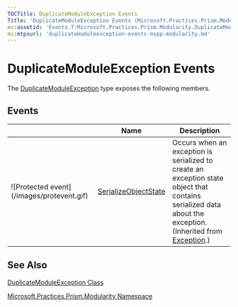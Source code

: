 ```yaml
---
TOCTitle: DuplicateModuleException Events
Title: 'DuplicateModuleException Events (Microsoft.Practices.Prism.Modularity)'
ms:assetid: 'Events.T:Microsoft.Practices.Prism.Modularity.DuplicateModuleException'
ms:mtpsurl: 'duplicatemoduleexception-events-mspp-modularity.md'
---
```


# DuplicateModuleException Events

The [DuplicateModuleException](https://msdn.microsoft.com/library/microsoft.practices.prism.modularity.duplicatemoduleexception) type exposes the following members.

## Events

<table>

<thead>
<tr class="header">
<th> </th>
<th>Name</th>
<th>Description</th>
</tr>
</thead>
<tbody>
<tr class="odd">
<td>![Protected event](/images/protevent.gif)</td>
<td><a href="http://msdn.microsoft.com/en-us/library/ee332915">SerializeObjectState</a></td>
<td><div class="summary">
Occurs when an exception is serialized to create an exception state object that contains serialized data about the exception.
</div>
(Inherited from <a href="http://msdn.microsoft.com/en-us/library/c18k6c59">Exception</a>.)</td>
</tr>
</tbody>
</table>

## See Also

[DuplicateModuleException Class](https://msdn.microsoft.com/library/microsoft.practices.prism.modularity.duplicatemoduleexception)

[Microsoft.Practices.Prism.Modularity Namespace](https://msdn.microsoft.com/library/microsoft.practices.prism.modularity)
